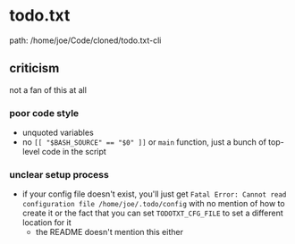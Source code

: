 # todo.txt

path: /home/joe/Code/cloned/todo.txt-cli

## criticism

not a fan of this at all

### poor code style

- unquoted variables
- no `[[ "$BASH_SOURCE" == "$0" ]]` or `main` function, just a bunch of
  top-level code in the script

### unclear setup process

- if your config file doesn't exist, you'll just get `Fatal Error: Cannot read
  configuration file /home/joe/.todo/config` with no mention of how to create it
  or the fact that you can set `TODOTXT_CFG_FILE` to set a different location
  for it
  - the README doesn't mention this either
